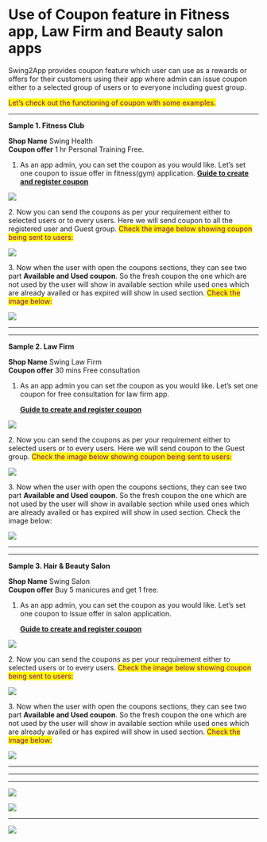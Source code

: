 # Use of Coupon feature in Fitness app, Law Firm and Beauty salon apps

Swing2App provides coupon feature which user can use as a rewards or offers for their customers using their app where admin can issue coupon either to a selected group of users or to everyone including guest group.

<mark style="color:purple;">Let’s check out the functioning of coupon with some examples.</mark>&#x20;

***

**Sample 1. Fitness Club**

**Shop Name**  Swing Health\
**Coupon offer**  1 hr Personal Training Free.



1. As an app admin, you can set the coupon as you would like. Let’s set one coupon to issue offer in fitness(gym) application. [**Guide to create and register coupon**](../appmanage/service/coupon.md)

![](https://support.swing2app.com/wp-content/uploads/2020/08/Trainer.png)

2\. Now you can send the coupons as per your requirement either to selected users or to every users. Here we will send coupon to all the registered user and Guest group. <mark style="color:purple;">Check the image below showing coupon being sent to users:</mark>&#x20;

![](https://support.swing2app.com/wp-content/uploads/2020/08/Artboard-%E2%80%93-10.png)

3\. Now when the user with open the coupons sections, they can see two part **Available and Used coupon**. So the fresh coupon the one which are not used by the user will show in available section while used ones which are already availed or has expired will show in used section. <mark style="color:purple;">Check the image below:</mark>

![](https://support.swing2app.com/wp-content/uploads/2020/08/Coup-1.png)

***

***

**Sample 2. Law Firm**

**Shop Name**  Swing Law Firm\
**Coupon offer**  30 mins Free consultation



1.  As an app admin you can set the coupon as you would like. Let’s set one coupon for free consultation for law firm app.

    [**Guide to create and register coupon**](../appmanage/service/coupon.md)

![](https://support.swing2app.com/wp-content/uploads/2020/08/Legal.png)

2\. Now you can send the coupons as per your requirement either to selected users or to every users. Here we will send coupon to the Guest group. <mark style="color:purple;">Check the image below showing coupon being sent to users:</mark>&#x20;

![](https://support.swing2app.com/wp-content/uploads/2020/08/Artboard-%E2%80%93-8.png)

3\. Now when the user with open the coupons sections, they can see two part **Available and Used coupon**. So the fresh coupon the one which are not used by the user will show in available section while used ones which are already availed or has expired will show in used section. Check the image below:

![](https://support.swing2app.com/wp-content/uploads/2020/08/Coup-2-%E2%80%93-1.png)

***

***

**Sample 3. Hair & Beauty Salon**

**Shop Name**  Swing Salon\
**Coupon offer**  Buy 5 manicures and get 1 free.



1.  As an app admin, you can set the coupon as you would like. Let’s set one coupon to issue offer in salon application.

    [**Guide to create and register coupon**](../appmanage/service/coupon.md)

![](https://support.swing2app.com/wp-content/uploads/2020/08/Beauty.png)

2\. Now you can send the coupons as per your requirement either to selected users or to every users. <mark style="color:purple;">Check the image below showing coupon being sent to users:</mark>&#x20;

![](https://support.swing2app.com/wp-content/uploads/2020/08/Artboard-%E2%80%93-6.png)

3\. Now when the user with open the coupons sections, they can see two part **Available and Used coupon**. So the fresh coupon the one which are not used by the user will show in available section while used ones which are already availed or has expired will show in used section. <mark style="color:purple;">Check the image below:</mark>

![](https://support.swing2app.com/wp-content/uploads/2020/08/Coup-2.png)

***

***

***

![](https://support.swing2app.com/wp-content/uploads/2020/08/Ecom-%E2%80%93-5.png)

![](https://support.swing2app.com/wp-content/uploads/2020/08/Ecom-%E2%80%93-10.png)

***

![](https://support.swing2app.com/wp-content/uploads/2020/08/Ecom-%E2%80%93-11-1.png)
